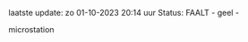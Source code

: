 laatste update: 
zo 01-10-2023 20:14   uur 
Status: FAALT - geel - 
<div class="service Y">microstation</div>